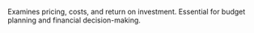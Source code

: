 Examines pricing, costs, and return on investment. Essential for budget planning and financial decision-making.
